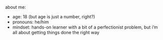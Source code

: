 about me:
- age: 18 (but age is just a number, right?)
- pronouns: he/him
- mindset: hands-on learner with a bit of a perfectionist problem, but i’m all about getting things done the right way
